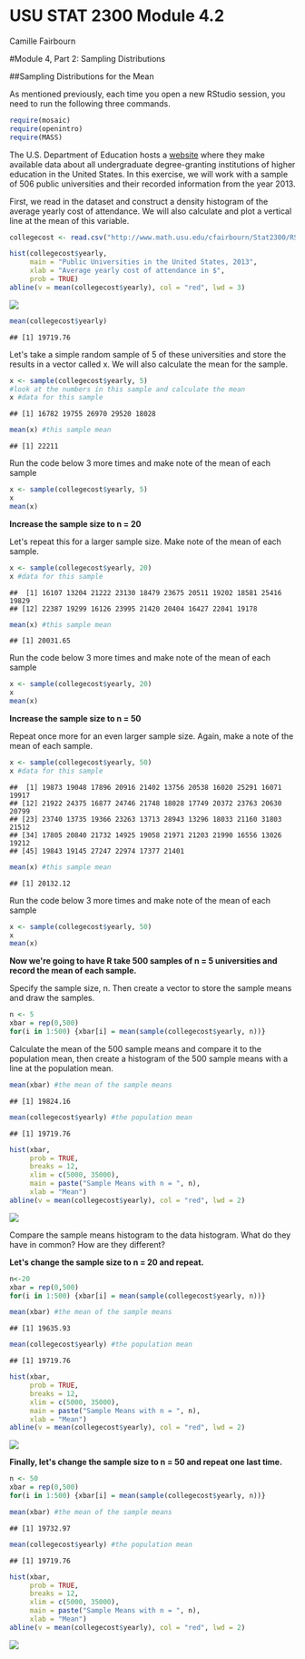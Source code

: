 # USU STAT 2300 Module 4.2
Camille Fairbourn  

#Module 4, Part 2: Sampling Distributions

##Sampling Distributions for the Mean

As mentioned previously, each time you open a new RStudio session, you need to run the following three commands.


```r
require(mosaic)
require(openintro)
require(MASS)
```

The U.S. Department of Education hosts a [website](https://collegescorecard.ed.gov/data/) where they make available data about all undergraduate degree-granting institutions of higher education in the United States. In this exercise, we will work with a sample of 506 public universities and their recorded information from the year 2013.

First, we read in the dataset and construct a density histogram of the average yearly cost of attendance. We will also calculate and plot a vertical line at the mean of this variable.

```r
collegecost <- read.csv("http://www.math.usu.edu/cfairbourn/Stat2300/RStudioFiles/data/collegecost.csv")

hist(collegecost$yearly,
     main = "Public Universities in the United States, 2013",
     xlab = "Average yearly cost of attendance in $",
     prob = TRUE)
abline(v = mean(collegecost$yearly), col = "red", lwd = 3)
```

![](Module04-2_files/figure-html/unnamed-chunk-2-1.png)<!-- -->

```r
mean(collegecost$yearly)
```

```
## [1] 19719.76
```

Let's take a simple random sample of 5 of these universities and store the results in a vector called x. We will also calculate the mean for the sample.


```r
x <- sample(collegecost$yearly, 5)
#look at the numbers in this sample and calculate the mean
x #data for this sample
```

```
## [1] 16782 19755 26970 29520 18028
```

```r
mean(x) #this sample mean
```

```
## [1] 22211
```

Run the code below 3 more times and make note of the mean of each sample


```r
x <- sample(collegecost$yearly, 5)
x
mean(x)
```

**Increase the sample size to n = 20**

Let's repeat this for a larger sample size. Make note of the mean of each sample.


```r
x <- sample(collegecost$yearly, 20)
x #data for this sample
```

```
##  [1] 16107 13204 21222 23130 18479 23675 20511 19202 18581 25416 19829
## [12] 22387 19299 16126 23995 21420 20404 16427 22041 19178
```

```r
mean(x) #this sample mean
```

```
## [1] 20031.65
```

Run the code below 3 more times and make note of the mean of each sample


```r
x <- sample(collegecost$yearly, 20)
x
mean(x)
```

**Increase the sample size to n = 50**

Repeat once more for an even larger sample size. Again, make a note of the mean of each sample.


```r
x <- sample(collegecost$yearly, 50)
x #data for this sample
```

```
##  [1] 19873 19048 17896 20916 21402 13756 20538 16020 25291 16071 19917
## [12] 21922 24375 16877 24746 21748 18028 17749 20372 23763 20630 20799
## [23] 23740 13735 19366 23263 13713 28943 13296 18033 21160 31803 21512
## [34] 17805 20840 21732 14925 19058 21971 21203 21990 16556 13026 19212
## [45] 19843 19145 27247 22974 17377 21401
```

```r
mean(x) #this sample mean
```

```
## [1] 20132.12
```

Run the code below 3 more times and make note of the mean of each sample


```r
x <- sample(collegecost$yearly, 50)
x
mean(x)
```

**Now we're going to have R take 500 samples of n = 5 universities and record the mean of each sample.**

Specify the sample size, n. Then create a vector to store the sample means and draw the samples.

```r
n <- 5
xbar = rep(0,500)
for(i in 1:500) {xbar[i] = mean(sample(collegecost$yearly, n))}
```

Calculate the mean of the 500 sample means and compare it to the population mean, then create a histogram of the 500 sample means with a line at the population mean.

```r
mean(xbar) #the mean of the sample means
```

```
## [1] 19824.16
```

```r
mean(collegecost$yearly) #the population mean
```

```
## [1] 19719.76
```

```r
hist(xbar, 
     prob = TRUE, 
     breaks = 12, 
     xlim = c(5000, 35000),
     main = paste("Sample Means with n = ", n),
     xlab = "Mean")
abline(v = mean(collegecost$yearly), col = "red", lwd = 2)
```

![](Module04-2_files/figure-html/unnamed-chunk-10-1.png)<!-- -->

Compare the sample means histogram to the data histogram. What do they have in common? How are they different?

**Let's change the sample size to n = 20 and repeat.**

```r
n<-20
xbar = rep(0,500)
for(i in 1:500) {xbar[i] = mean(sample(collegecost$yearly, n))}

mean(xbar) #the mean of the sample means
```

```
## [1] 19635.93
```

```r
mean(collegecost$yearly) #the population mean
```

```
## [1] 19719.76
```

```r
hist(xbar, 
     prob = TRUE, 
     breaks = 12, 
     xlim = c(5000, 35000),
     main = paste("Sample Means with n = ", n),
     xlab = "Mean")
abline(v = mean(collegecost$yearly), col = "red", lwd = 2)
```

![](Module04-2_files/figure-html/unnamed-chunk-11-1.png)<!-- -->

**Finally, let's change the sample size to n = 50 and repeat one last time.**

```r
n <- 50
xbar = rep(0,500)
for(i in 1:500) {xbar[i] = mean(sample(collegecost$yearly, n))}

mean(xbar) #the mean of the sample means
```

```
## [1] 19732.97
```

```r
mean(collegecost$yearly) #the population mean
```

```
## [1] 19719.76
```

```r
hist(xbar, 
     prob = TRUE, 
     breaks = 12, 
     xlim = c(5000, 35000),
     main = paste("Sample Means with n = ", n),
     xlab = "Mean")
abline(v = mean(collegecost$yearly), col = "red", lwd = 2)
```

![](Module04-2_files/figure-html/unnamed-chunk-12-1.png)<!-- -->
